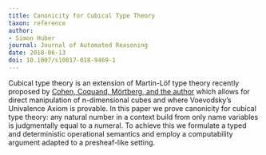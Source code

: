 ```yaml
---
title: Canonicity for Cubical Type Theory
taxon: reference
author:
- Simon Huber
journal: Journal of Automated Reasoning
date: 2018-06-13
doi: 10.1007/s10817-018-9469-1
---
```


Cubical type theory is an extension of Martin-Löf type theory recently proposed by [Cohen, Coquand, Mörtberg, and the author](cchm-2017) which allows for direct manipulation of n-dimensional cubes and where Voevodsky’s Univalence Axiom is provable. In this paper we prove canonicity for cubical type theory: any natural number in a context build from only name variables is judgmentally equal to a numeral. To achieve this we formulate a typed and deterministic operational semantics and employ a computability argument adapted to a presheaf-like setting.
